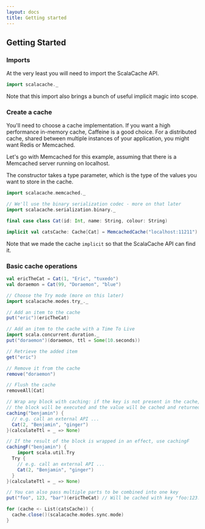 ```yaml
---
layout: docs
title: Getting started
---
```


## Getting Started

### Imports

At the very least you will need to import the ScalaCache API.

```scala mdoc:silent:reset-object
import scalacache._
```

Note that this import also brings a bunch of useful implicit magic into scope.

### Create a cache

You'll need to choose a cache implementation. If you want a high performance in-memory cache, Caffeine is a good choice. For a distributed cache, shared between multiple instances of your application, you might want Redis or Memcached.

Let's go with Memcached for this example, assuming that there is a Memcached server running on localhost.

The constructor takes a type parameter, which is the type of the values you want to store in the cache.

```scala mdoc:silent
import scalacache.memcached._

// We'll use the binary serialization codec - more on that later
import scalacache.serialization.binary._

final case class Cat(id: Int, name: String, colour: String)

implicit val catsCache: Cache[Cat] = MemcachedCache("localhost:11211")
```

Note that we made the cache `implicit` so that the ScalaCache API can find it.

### Basic cache operations

```scala mdoc
val ericTheCat = Cat(1, "Eric", "tuxedo")
val doraemon = Cat(99, "Doraemon", "blue")

// Choose the Try mode (more on this later)
import scalacache.modes.try_._

// Add an item to the cache
put("eric")(ericTheCat)

// Add an item to the cache with a Time To Live
import scala.concurrent.duration._
put("doraemon")(doraemon, ttl = Some(10.seconds))

// Retrieve the added item
get("eric")

// Remove it from the cache
remove("doraemon")

// Flush the cache
removeAll[Cat]

// Wrap any block with caching: if the key is not present in the cache,
// the block will be executed and the value will be cached and returned
caching("benjamin") {
  // e.g. call an external API ...
  Cat(2, "Benjamin", "ginger")
}(calculateTtl = _ => None)

// If the result of the block is wrapped in an effect, use cachingF
cachingF("benjamin") {
	import scala.util.Try
  Try { 
    // e.g. call an external API ...
    Cat(2, "Benjamin", "ginger")
  }
}(calculateTtl = _ => None)

// You can also pass multiple parts to be combined into one key
put("foo", 123, "bar")(ericTheCat) // Will be cached with key "foo:123:bar"
```

```scala mdoc:invisible
for (cache <- List(catsCache)) {
  cache.close()(scalacache.modes.sync.mode)
} 
```
